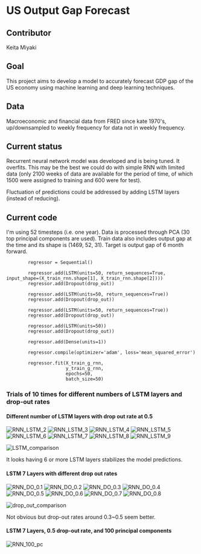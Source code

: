 # US Output Gap Forecast

## Contributor
Keita Miyaki

## Goal
This project aims to develop a model to accurately forecast GDP gap of the US economy using machine learning and deep learning techniques.

## Data
Macroeconomic and financial data from FRED since kate 1970's, up/downsampled to weekly frequency for data not in weekly frequency.

## Current status
Recurrent neural network model was developed and is being tuned. It overfits. This may be the best we could do with simple RNN with limited data (only 2100 weeks of data are available for the period of time, of which 1500 were assigned to training and 600 were for test).

Fluctuation of predictions could be addressed by adding LSTM layers (instead of reducing).

## Current code

I'm using 52 timesteps (i.e. one year). Data is processed through PCA (30 top principal components are used). Train data also includes output gap at the time and its shape is (1469, 52, 31). Target is output gap of 6 month forward.

```
        regressor = Sequential()

        regressor.add(LSTM(units=50, return_sequences=True, input_shape=(X_train_rnn.shape[1], X_train_rnn.shape[2])))
        regressor.add(Dropout(drop_out))

        regressor.add(LSTM(units=50, return_sequences=True))
        regressor.add(Dropout(drop_out))

        regressor.add(LSTM(units=50, return_sequences=True))
        regressor.add(Dropout(drop_out))

        regressor.add(LSTM(units=50))
        regressor.add(Dropout(drop_out))

        regressor.add(Dense(units=1))

        regressor.compile(optimizer='adam', loss='mean_squared_error')

        regressor.fit(X_train_g_rnn, 
                      y_train_g_rnn, 
                      epochs=50, 
                      batch_size=50)
```

### Trials of 10 times for different numbers of LSTM layers and drop-out rates

#### Different number of LSTM layers with drop out rate at 0.5
![RNN_LSTM_2](images/6m_gap_rnn_2_LSTM_0.5_dropout.png "LSTM 2")
![RNN_LSTM_3](images/6m_gap_rnn_3_LSTM_0.5_dropout.png "LSTM 3")
![RNN_LSTM_4](images/6m_gap_rnn_4_LSTM_0.5_dropout.png "LSTM 4")
![RNN_LSTM_5](images/6m_gap_rnn_5_LSTM_0.5_dropout.png "LSTM 5")
![RNN_LSTM_6](images/6m_gap_rnn_6_LSTM_0.5_dropout.png "LSTM 6")
![RNN_LSTM_7](images/6m_gap_rnn_7_LSTM_0.5_dropout.png "LSTM 7")
![RNN_LSTM_8](images/6m_gap_rnn_8_LSTM_0.5_dropout.png "LSTM 8")
![RNN_LSTM_9](images/6m_gap_rnn_9_LSTM_0.5_dropout.png "LSTM 9")

![LSTM_comparison](images/LSTM_layer_trial.png "comparison_LSTM")

It looks having 6 or more LSTM layers stabilizes the model predictions.

#### LSTM 7 Layers with different drop out rates
![RNN_DO_0.1](images/6m_gap_rnn_7_LSTM_0.1_dropout.png "DO_0.1")
![RNN_DO_0.2](images/6m_gap_rnn_7_LSTM_dropout_0.2.png "DO_0.2")
![RNN_DO_0.3](images/6m_gap_rnn_7_LSTM_0.3_dropout.png "DO_0.3")
![RNN_DO_0.4](images/6m_gap_rnn_7_LSTM_dropout_0.4.png "DO_0.4")
![RNN_DO_0.5](images/6m_gap_rnn_7_LSTM_0.5_dropout.png "DO_0.5")
![RNN_DO_0.6](images/6m_gap_rnn_7_LSTM_dropout_0.6.png "DO_0.6")
![RNN_DO_0.7](images/6m_gap_rnn_7_LSTM_0.7_dropout.png "DO_0.7")
![RNN_DO_0.8](images/6m_gap_rnn_7_LSTM_dropout_0.8.png "DO_0.8")

![drop_out_comparison](images/drop_out_trial.png "comparison_drop_out")

Not obvious but drop-out rates around 0.3~0.5 seem better.

#### LSTM 7 Layers, 0.5 drop-out rate, and 100 principal components
![RNN_100_pc](images/6m_gap_rnn_7_LSTM_0.7_dropout_100_pca.png "100 pc")


